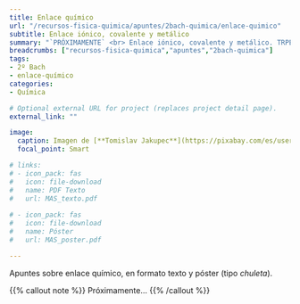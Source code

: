 ```yaml
---
title: Enlace químico
url: "/recursos-fisica-quimica/apuntes/2bach-quimica/enlace-quimico"
subtitle: Enlace iónico, covalente y metálico
summary: "`PRÓXIMAMENTE` <br> Enlace iónico, covalente y metálico. TRPECV y TEV."
breadcrumbs: ["recursos-fisica-quimica","apuntes","2bach-quimica"]
tags:
- 2º Bach
- enlace-químico
categories:
- Química

# Optional external URL for project (replaces project detail page).
external_link: ""

image:
  caption: Imagen de [**Tomislav Jakupec**](https://pixabay.com/es/users/tommyvideo-3092371/) en [Pixabay](https://pixabay.com/es/)
  focal_point: Smart

# links:
# - icon_pack: fas
#   icon: file-download
#   name: PDF Texto
#   url: MAS_texto.pdf
  
# - icon_pack: fas
#   icon: file-download
#   name: Póster
#   url: MAS_poster.pdf

---
```


Apuntes sobre enlace químico, en formato texto y póster (tipo _chuleta_).

{{% callout note %}}
Próximamente...
{{% /callout %}}

<!-- https://culturacientifica.com/2020/04/21/la-teoria-de-bandas-explica-la-conduccion-electrica/ -->

<!-- https://www.youtube.com/watch?v=LNsSS6Id6bM -->